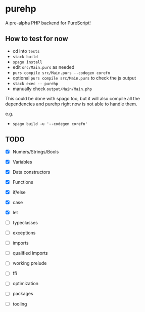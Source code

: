 # purehp

A pre-alpha PHP backend for PureScript!

## How to test for now
- cd into `tests`
- `stack build`
- `spago install`
- edit `src/Main.purs` as needed
- `purs compile src/Main.purs --codegen corefn`
- optional `purs compile src/Main.purs` to check the js output
- `stack exec -- purehp`
- manually check `output/Main/Main.php`

This could be done with spago too, but it will also compile all the dependencies and purehp right now is not able to handle them.

e.g.
- `spago build -u '--codegen corefn'`



## TODO

- [x] Numers/Strings/Bools
- [x] Variables
- [x] Data constructors
- [x] Functions
- [x] if/else
- [x] case
- [x] let
- [ ] typeclasses
- [ ] exceptions
- [ ] imports
- [ ] qualified imports
- [ ] working prelude
- [ ] ffi
- [ ] optimization
- [ ] packages
- [ ] tooling

